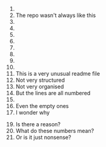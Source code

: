 1. 
2. The repo wasn't always like this
3. 
4.
5.
6.
7.
8.
9.
10. 
11. This is a very unusual readme file
12. Not very structured
13. Not very organised
14. But the lines are all numbered
15.
16. Even the empty ones
17. I wonder why
<!---18. _v1v_1l} --->
19. Is there a reason?
20. What do these numbers mean?
21. Or is it just nonsense?
